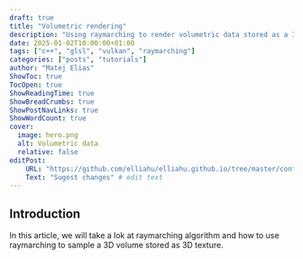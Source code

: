 ```yaml
---
draft: true
title: "Volumetric rendering"
description: "Using raymarching to render volumetric data stored as a 3D texture"
date: 2025-01-02T10:00:00+01:00
tags: ["c++", "glsl", "vulkan", "raymarching"]
categories: ["posts", "tutorials"]
author: "Matej Elias"
ShowToc: true
TocOpen: true
ShowReadingTime: true
ShowBreadCrumbs: true
ShowPostNavLinks: true
ShowWordCount: true
cover:
  image: hero.png
  alt: Volumetric data
  relative: false
editPost:
    URL: "https://github.com/elliahu/elliahu.github.io/tree/master/content/posts/volumetric_rendering/"
    Text: "Sugest changes" # edit text
---
```

## Introduction
In this article, we will take a lok at raymarching algorithm and how to use raymarching to sample a 3D volume stored as 3D texture.